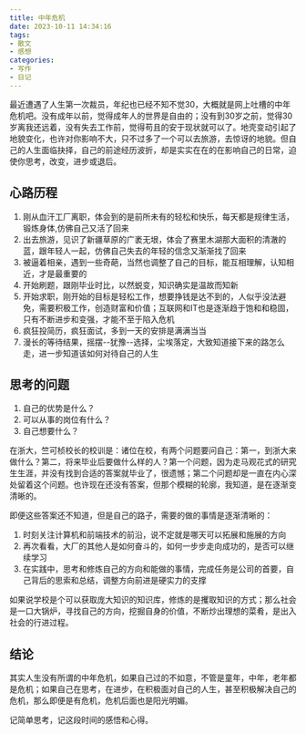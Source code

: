 ```yaml
---
title: 中年危机
date: 2023-10-11 14:34:16
tags:
- 散文
- 感想
categories:
- 写作
- 日记
---
```


  最近遭遇了人生第一次裁员，年纪也已经不知不觉30，大概就是网上吐槽的中年危机吧。没有成年以前，觉得成年人的世界是自由的；没有到30岁之前，觉得30岁离我还远着，没有失去工作前，觉得苟且的安于现状就可以了。地壳变动引起了地貌变化，也许对你影响不大，只不过多了一个可以去旅游，去惊讶的地貌。但自己的人生面临抉择，自己的前途经历波折，却是实实在在的在影响自己的日常，迫使你思考，改变，进步或退后。

## 心路历程

  1. 刚从血汗工厂离职，体会到的是前所未有的轻松和快乐，每天都是规律生活，锻炼身体,仿佛自己又活了回来
  2. 出去旅游，见识了新疆草原的广袤无垠，体会了赛里木湖那大面积的清澈的蓝，跟年轻人一起，仿佛自己失去的年轻的信念又渐渐找了回来
  3. 被逼着相亲，遇到一些奇葩，当然也调整了自己的目标，能互相理解，认知相近，才是最重要的
  4. 开始刷题，跟刚毕业时比，以然蜕变，知识确实是温故而知新
  5. 开始求职，刚开始的目标是轻松工作，想要挣钱是达不到的，人似乎没法避免，需要积极工作，创造财富和价值；互联网和IT也是逐渐趋于饱和和稳固，只有不断进步和变强，才能不至于陷入危机
  6. 疯狂投简历，疯狂面试，多到一天的安排是满满当当
  7. 漫长的等待结果，摇摆--犹豫--选择，尘埃落定，大致知道接下来的路怎么走，进一步知道该如何对待自己的人生

##  思考的问题

  1. 自己的优势是什么？
  2. 可以从事的岗位有什么？
  3. 自己想要什么？

  在浙大，竺可桢校长的校训是：诸位在校，有两个问题要问自己：第一，到浙大来做什么？第二，将来毕业后要做什么样的人？第一个问题，因为走马观花式的研究生生涯，并没有找到合适的答案就毕业了，很遗憾；第二个问题却是一直在内心深处留着这个问题。也许现在还没有答案，但那个模糊的轮廓，我知道，是在逐渐变清晰的。

  即便这些答案还不知道，但是自己的路子，需要的做的事情是逐渐清晰的：

  1. 时刻关注计算机和前端技术的前沿，说不定就是哪天可以拓展和施展的方向
  2. 再次看看，大厂的其他人是如何奋斗的，如何一步步走向成功的，是否可以继续学习
  3. 在实践中，思考和修炼自己的方向和能做的事情，完成任务是公司的首要，自己背后的思索和总结，调整方向前进是硬实力的支撑

  如果说学校是个可以获取庞大知识的知识库，修炼的是攫取知识的方式；那么社会是一口大锅炉，寻找自己的方向，挖掘自身的价值，不断炒出理想的菜肴，是出入社会的行进过程。

## 结论

其实人生没有所谓的中年危机，如果自己过的不如意，不管是童年，中年，老年都是危机；如果自己在思考，在进步，在积极面对自己的人生，甚至积极解决自己的危机，那么即便是有危机，危机后面也是阳光明媚。


记简单思考，记这段时间的感悟和心得。
